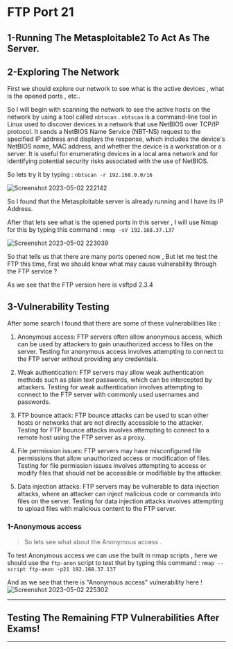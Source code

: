 # FTP Port 21

## 1-Running The Metasploitable2 To Act As The Server.

## 2-Exploring The Network 
First we should explore our network to see what is the active devices , what is the opened ports , etc..

So I will begin with scanning  the network to see the active hosts on the network by using a tool called `nbtscan` .
`nbtscan` is a command-line tool in Linux used to discover devices in a network that use NetBIOS over TCP/IP protocol. It sends a NetBIOS Name Service (NBT-NS) request to the specified IP address and displays the response, which includes the device's NetBIOS name, MAC address, and whether the device is a workstation or a server. It is useful for enumerating devices in a local area network and for identifying potential security risks associated with the use of NetBIOS.

So lets try it by typing : `nbtscan -r 192.168.0.0/16 ` 

![Screenshot 2023-05-02 222142](https://user-images.githubusercontent.com/99927650/235774983-37a88daa-84f3-446b-b778-5c353db73c65.png)

So I found that the Metasploitable server is already running and I have its IP Address.

After that lets see what is the opened ports in this server , I will use Nmap for this by typing this command : `nmap -sV 192.168.37.137`

![Screenshot 2023-05-02 223039](https://user-images.githubusercontent.com/99927650/235775179-2cdbdb98-779c-4eb7-95dc-78adb7b3b973.png)

So that tells us that there are many ports opened now , But let me test the FTP this time,
first we should know what may cause vulnerability through the FTP service ? 

As we see that the FTP version here is vsftpd 2.3.4

## 3-Vulnerability Testing

After some search I found that there are some of these vulnerabilities like :
1.  Anonymous access: FTP servers often allow anonymous access, which can be used by attackers to gain unauthorized access to files on the server. Testing for anonymous access involves attempting to connect to the FTP server without providing any credentials.
    
2.  Weak authentication: FTP servers may allow weak authentication methods such as plain text passwords, which can be intercepted by attackers. Testing for weak authentication involves attempting to connect to the FTP server with commonly used usernames and passwords.
    
3.  FTP bounce attack: FTP bounce attacks can be used to scan other hosts or networks that are not directly accessible to the attacker. Testing for FTP bounce attacks involves attempting to connect to a remote host using the FTP server as a proxy.
    
4.  File permission issues: FTP servers may have misconfigured file permissions that allow unauthorized access or modification of files. Testing for file permission issues involves attempting to access or modify files that should not be accessible or modifiable by the attacker.
    
5.  Data injection attacks: FTP servers may be vulnerable to data injection attacks, where an attacker can inject malicious code or commands into files on the server. Testing for data injection attacks involves attempting to upload files with malicious content to the FTP server.


### 1-Anonymous access

>So lets see what about the Anonymous access .

To test Anonymous access we can use the built in nmap scripts , here we should use the `ftp-anon` script to test that by typing this command :
`nmap --script ftp-anon -p21 192.168.37.137`

And as we see that there is "Anonymous access" vulnerability here !
![Screenshot 2023-05-02 225302](https://user-images.githubusercontent.com/99927650/235775249-192e4a71-2649-4be6-8a3f-dcba303d09d5.png)


----------------------------------------------------------------------

## Testing The Remaining FTP Vulnerabilities After Exams!

----------------------------------------------------------------------
